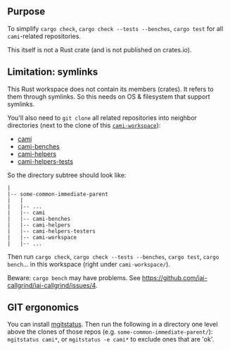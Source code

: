 ## Purpose

To simplify `cargo check`, `cargo check --tests --benches`, `cargo test` for all `cami`-related
repositories.

This itself is not a Rust crate (and is not published on crates.io).

## Limitation: symlinks

This Rust workspace does not contain its members (crates). It refers to them through symlinks. So
this needs on OS & filesystem that support symlinks.

You'll also need to `git clone` all related repositories into neighbor directories (next to the clone of
this [`cami-workspace`](https://github.com/cami-rs/cami-workspace)):

- [cami](https://github.com/cami-rs/cami)
- [cami-benches](https://github.com/cami-rs/cami-benches)
- [cami-helpers](https://github.com/cami-rs/cami-helpers)
- [cami-helpers-tests](https://github.com/cami-rs/cami-helpers-tests)

So the directory subtree should look like:

```
|
|-- some-common-immediate-parent
|   |
|   |-- ...
|   |-- cami
|   |-- cami-benches
|   |-- cami-helpers
|   |-- cami-helpers-testers
|   |-- cami-workspace
|   |-- ...
```

Then run `cargo check`, `cargo check --tests --benches`, `cargo test`, `cargo bench`... in this
workspace (right under `cami-workspace/`).

Beware: `cargo bench` may have problems. See <https://github.com/iai-callgrind/iai-callgrind/issues/4>.

<!-- -->
## GIT ergonomics

You can install [mgitstatus](https://github.com/fboender/multi-git-status). Then run the following
in a directory one level above the clones of those repos (e.g. `some-common-immediate-parent/`):
`mgitstatus cami*`, or `mgitstatus -e cami*` to exclude ones that are 'ok'.
<!-- -->
